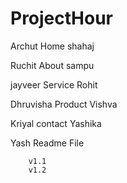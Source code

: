 # ProjectHour
Archut 
        Home
shahaj 

Ruchit
        About
sampu

jayveer
        Service
Rohit

Dhruvisha
        Product
Vishva

Kriyal
        contact
Yashika

Yash
        Readme File

        v1.1
        v1.2
        
        